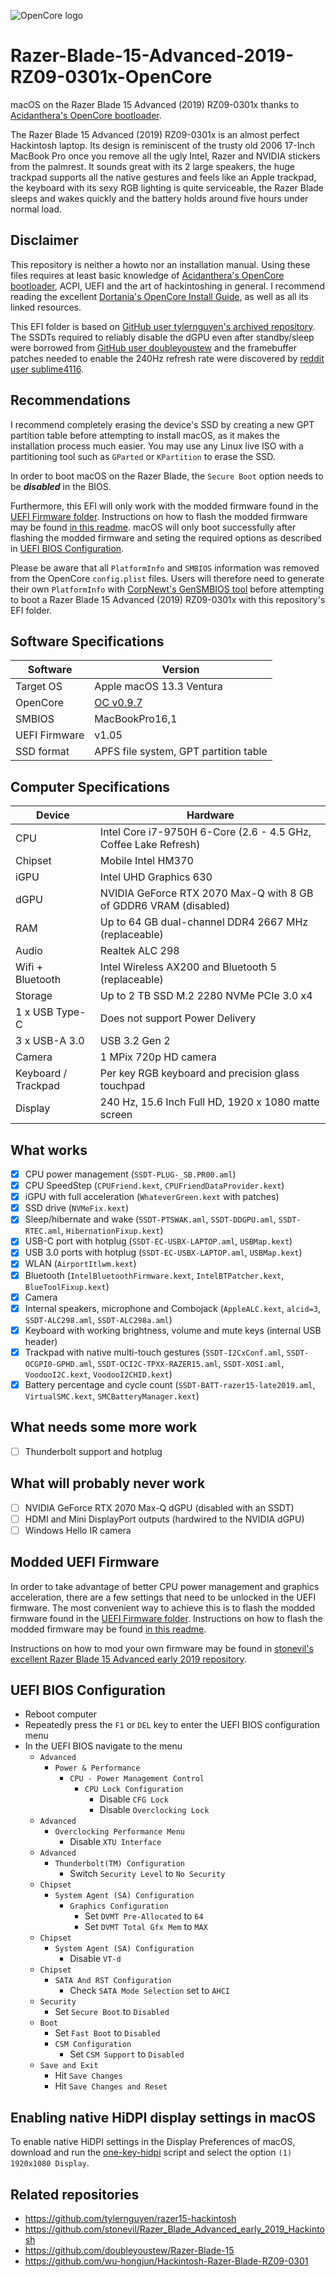 ![OpenCore logo](https://github.com/acidanthera/OpenCorePkg/raw/master/Docs/Logos/OpenCore_with_text_Small.png)

# Razer-Blade-15-Advanced-2019-RZ09-0301x-OpenCore
macOS on the Razer Blade 15 Advanced (2019) RZ09-0301x thanks to [Acidanthera's OpenCore bootloader](https://github.com/acidanthera/OpenCorePkg).

The Razer Blade 15 Advanced (2019) RZ09-0301x is an almost perfect Hackintosh laptop. Its design is reminiscent of the trusty old 2006 17-Inch MacBook Pro once you remove all the ugly Intel, Razer and NVIDIA stickers from the palmrest. It sounds great with its 2 large speakers, the huge trackpad supports all the native gestures and feels like an Apple trackpad, the keyboard with its sexy RGB lighting is quite serviceable, the Razer Blade sleeps and wakes quickly and the battery holds around five hours under normal load.

## Disclaimer
This repository is neither a howto nor an installation manual. Using these files requires at least basic knowledge of [Acidanthera's OpenCore bootloader](https://github.com/acidanthera/OpenCorePkg), ACPI, UEFI and the art of hackintoshing in general. I recommend reading the excellent [Dortania's OpenCore Install Guide](https://dortania.github.io/OpenCore-Install-Guide), as well as all its linked resources.

This EFI folder is based on [GitHub user tylernguyen's archived repository](https://github.com/tylernguyen/razer15-hackintosh). The SSDTs required to reliably disable the dGPU even after standby/sleep were borrowed from [GitHub user doubleyoustew](https://github.com/doubleyoustew/Razer-Blade-15/tree/master/Src/Hotpatches/dGPU) and the framebuffer patches needed to enable the 240Hz refresh rate were discovered by [reddit user sublime4116](https://www.reddit.com/r/hackintosh/comments/vz2lfq/comment/j223m0u/). 

## Recommendations
I recommend completely erasing the device's SSD by creating a new GPT partition table before attempting to install macOS, as it makes the installation process much easier. You may use any Linux live ISO with a partitioning tool such as `GParted` or `KPartition` to erase the SSD.

In order to boot macOS on the Razer Blade, the `Secure Boot` option needs to be _**disabled**_ in the BIOS.

Furthermore, this EFI will only work with the modded firmware found in the [UEFI Firmware folder](https://github.com/jlempen/Razer-Blade-15-Advanced-2019-RZ09-0301x-OpenCore/tree/main/UEFI%20Firmware). Instructions on how to flash the modded firmware may be found [in this readme](https://github.com/jlempen/Razer-Blade-15-Advanced-2019-RZ09-0301x-OpenCore/tree/main/UEFI%20Firmware). macOS will only boot successfully after flashing the modded firmware and seting the required options as described in [UEFI BIOS Configuration](https://github.com/jlempen/Razer-Blade-15-Advanced-2019-RZ09-0301x-OpenCore#uefi-bios-configuration).

Please be aware that all `PlatformInfo` and `SMBIOS` information was removed from the OpenCore `config.plist` files. Users will therefore need to generate their own `PlatformInfo` with [CorpNewt's GenSMBIOS tool](https://github.com/corpnewt/GenSMBIOS) before attempting to boot a Razer Blade 15 Advanced (2019) RZ09-0301x with this repository's EFI folder.

## Software Specifications
| Software         | Version                            |
| ---------------- | ---------------------------------- |
| Target OS        | Apple macOS 13.3 Ventura |
| OpenCore         | [OC v0.9.7](https://github.com/acidanthera/OpenCorePkg/releases/download/0.9.7/OpenCore-0.9.7-RELEASE.zip) |
| SMBIOS           | MacBookPro16,1 |
| UEFI Firmware    | v1.05 |
| SSD format       | APFS file system, GPT partition table |

## Computer Specifications
| Device           | Hardware                           |
| ---------------- | ---------------------------------- |
| CPU              | Intel Core i7-9750H 6-Core (2.6 - 4.5 GHz, Coffee Lake Refresh) |
| Chipset          | Mobile Intel HM370 |
| iGPU             | Intel UHD Graphics 630 |
| dGPU             | NVIDIA GeForce RTX 2070 Max-Q with 8 GB of GDDR6 VRAM (disabled) |
| RAM              | Up to 64 GB dual-channel DDR4 2667 MHz (replaceable) |
| Audio            | Realtek ALC 298 |
| Wifi + Bluetooth | Intel Wireless AX200 and Bluetooth 5 (replaceable) |
| Storage          | Up to 2 TB SSD M.2 2280 NVMe PCIe 3.0 x4 |
| 1 x USB Type-C   | Does not support Power Delivery |
| 3 x USB-A 3.0    | USB 3.2 Gen 2 |
| Camera           | 1 MPix 720p HD camera |
| Keyboard / Trackpad | Per key RGB keyboard and precision glass touchpad |
| Display          | 240 Hz, 15.6 Inch Full HD, 1920 x 1080 matte screen |

## What works
- [x] CPU power management (`SSDT-PLUG-_SB.PR00.aml`)
- [x] CPU SpeedStep (`CPUFriend.kext`, `CPUFriendDataProvider.kext`)
- [x] iGPU with full acceleration (`WhateverGreen.kext` with patches)
- [x] SSD drive (`NVMeFix.kext`)
- [x] Sleep/hibernate and wake (`SSDT-PTSWAK.aml`, `SSDT-DDGPU.aml`, `SSDT-RTEC.aml`, `HibernationFixup.kext`)
- [x] USB-C port with hotplug (`SSDT-EC-USBX-LAPTOP.aml`, `USBMap.kext`)
- [x] USB 3.0 ports with hotplug (`SSDT-EC-USBX-LAPTOP.aml`, `USBMap.kext`)
- [x] WLAN (`AirportItlwm.kext`)
- [x] Bluetooth (`IntelBluetoothFirmware.kext`, `IntelBTPatcher.kext`, `BlueToolFixup.kext`)
- [x] Camera
- [x] Internal speakers, microphone and Combojack (`AppleALC.kext`, `alcid=3`, `SSDT-ALC298.aml`, `SSDT-ALC298a.aml`)
- [x] Keyboard with working brightness, volume and mute keys (internal USB header)
- [x] Trackpad with native multi-touch gestures (`SSDT-I2CxConf.aml`, `SSDT-OCGPI0-GPHD.aml`, `SSDT-OCI2C-TPXX-RAZER15.aml`, `SSDT-XOSI.aml`, `VoodooI2C.kext`, `VoodooI2CHID.kext`)
- [x] Battery percentage and cycle count (`SSDT-BATT-razer15-late2019.aml`, `VirtualSMC.kext`, `SMCBatteryManager.kext`)

## What needs some more work
- [ ] Thunderbolt support and hotplug

## What will probably never work
- [ ] NVIDIA GeForce RTX 2070 Max-Q dGPU (disabled with an SSDT)
- [ ] HDMI and Mini DisplayPort outputs (hardwired to the NVIDIA dGPU)
- [ ] Windows Hello IR camera

## Modded UEFI Firmware
In order to take advantage of better CPU power management and graphics acceleration, there are a few settings that need to be unlocked in the UEFI firmware. The most convenient way to achieve this is to flash the modded firmware found in the [UEFI Firmware folder](https://github.com/jlempen/Razer-Blade-15-Advanced-2019-RZ09-0301x-OpenCore/tree/main/UEFI%20Firmware). Instructions on how to flash the modded firmware may be found [in this readme](https://github.com/jlempen/Razer-Blade-15-Advanced-2019-RZ09-0301x-OpenCore/tree/main/UEFI%20Firmware).

Instructions on how to mod your own firmware may be found in [stonevil's excellent Razer Blade 15 Advanced early 2019 repository](https://github.com/stonevil/Razer_Blade_Advanced_early_2019_Hackintosh/#bios-unlock).

## UEFI BIOS Configuration
* Reboot computer
* Repeatedly press the ``F1`` or ``DEL`` key to enter the UEFI BIOS configuration menu
* In the UEFI BIOS navigate to the menu
	* ``Advanced``
		* ``Power & Performance``
			* ``CPU - Power Management Control``
				* ``CPU Lock Configuration``
					* Disable ``CFG Lock``
					* Disable ``Overclocking Lock``
	* ``Advanced``
		* ``Overclocking Performance Menu``
			* Disable ``XTU Interface``
	* ``Advanced``
		* ``Thunderbolt(TM) Configuration``
			* Switch ``Security Level`` to ``No Security``
	* ``Chipset``
		* ``System Agent (SA) Configuration``
			* ``Graphics Configuration``
				* Set ``DVMT Pre-Allocated`` to ``64``
				* Set ``DVMT Total Gfx Mem`` to ``MAX``
	* ``Chipset``
		* ``System Agent (SA) Configuration``
			* Disable ``VT-d``
	* ``Chipset``
		* ``SATA And RST Configuration``
			* Check ``SATA Mode Selection`` set to ``AHCI``
	* ``Security``
		* Set ``Secure Boot`` to ``Disabled``
	* ``Boot``
		* Set ``Fast Boot`` to ``Disabled``
		* ``CSM Configuration``
			* Set ``CSM Support`` to ``Disabled``
	* ``Save and Exit``
		* Hit ``Save Changes``
		* Hit ``Save Changes and Reset``

## Enabling native HiDPI display settings in macOS
To enable native HiDPI settings in the Display Preferences of macOS, download and run the [one-key-hidpi](https://github.com/jlempen/one-key-hidpi) script and select the option `(1) 1920x1080 Display`.

## Related repositories
* https://github.com/tylernguyen/razer15-hackintosh
* https://github.com/stonevil/Razer_Blade_Advanced_early_2019_Hackintosh
* https://github.com/doubleyoustew/Razer-Blade-15
* https://github.com/wu-hongjun/Hackintosh-Razer-Blade-RZ09-0301
